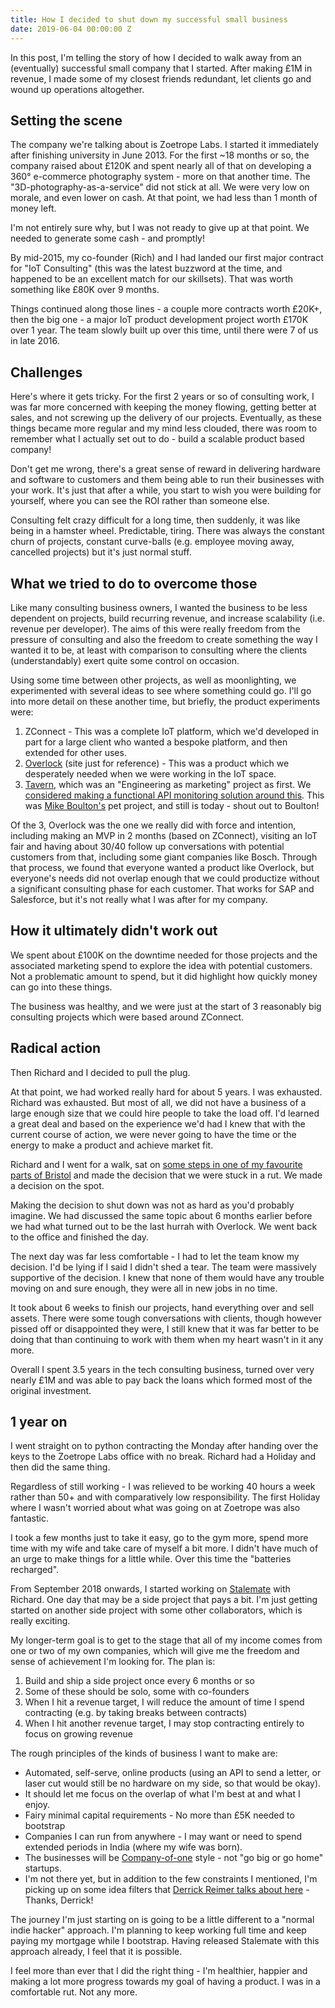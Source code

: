 ```yaml
---
title: How I decided to shut down my successful small business
date: 2019-06-04 00:00:00 Z
---
```


In this post, I'm telling the story of how I decided to walk away from an (eventually) successful small company that I started. After making £1M in revenue, I made some of my closest friends redundant, let clients go and wound up operations altogether.

## Setting the scene
The company we're talking about is Zoetrope Labs. I started it immediately after finishing university in June 2013. For the first \~18 months or so, the company raised about £120K and spent nearly all of that on developing a 360&deg; e-commerce photography system - more on that another time. The "3D-photography-as-a-service" did not stick at all. We were very low on morale, and even lower on cash. At that point, we had less than 1 month of money left.

I'm not entirely sure why, but I was not ready to give up at that point. We needed to generate some cash - and promptly!

By mid-2015, my co-founder (Rich) and I had landed our first major contract for "IoT Consulting" (this was the latest buzzword at the time, and happened to be an excellent match for our skillsets). That was worth something like £80K over 9 months.

Things continued along those lines - a couple more contracts worth £20K+, then the big one - a major IoT product development project worth £170K over 1 year. The team slowly built up over this time, until there were 7 of us in late 2016.

## Challenges
Here's where it gets tricky. For the first 2 years or so of consulting work, I was far more concerned with keeping the money flowing, getting better at sales, and not screwing up the delivery of our projects. Eventually, as these things became more regular and my mind less clouded, there was room to remember what I actually set out to do - build a scalable product based company!

Don't get me wrong, there's a great sense of reward in delivering hardware and software to customers and them being able to run their businesses with your work. It's just that after a while, you start to wish you were building for yourself, where you can see the ROI rather than someone else.

Consulting felt crazy difficult for a long time, then suddenly, it was like being in a hamster wheel. Predictable, tiring. There was always the constant churn of projects, constant curve-balls (e.g. employee moving away, cancelled projects) but it's just normal stuff.

## What we tried to do to overcome those
Like many consulting business owners, I wanted the business to be less dependent on projects, build recurring revenue, and increase scalability (i.e. revenue per developer). The aims of this were really freedom from the pressure of consulting and also the freedom to create something the way I wanted it to be, at least with comparison to consulting where the clients (understandably) exert quite some control on occasion.

Using some time between other projects, as well as moonlighting, we experimented with several ideas to see where something could go. I'll go into more detail on these another time, but briefly, the product experiments were:
1. ZConnect - This was a complete IoT platform, which we'd developed in part for a large client who wanted a bespoke platform, and then extended for other uses.
2. [Overlock](https://overlock.io/) (site just for reference) - This was a product which we desperately needed when we were working in the IoT space.
3. [Tavern](https://taverntesting.github.io/), which was an "Engineering as marketing" project as first. We [considered making a functional API monitoring solution around this](https://github.com/taverntesting/tavern/issues/91). This was [Mike Boulton's](https://github.com/michaelboulton) pet project, and still is today - shout out to Boulton!

Of the 3, Overlock was the one we really did with force and intention, including making an MVP in 2 months (based on ZConnect), visiting an IoT fair and having about 30/40 follow up conversations with potential customers from that, including some giant companies like Bosch. Through that process, we found that everyone wanted a product like Overlock, but everyone's needs did not overlap enough that we could productize without a significant consulting phase for each customer. That works for SAP and Salesforce, but it's not really what I was after for my company.

## How it ultimately didn't work out
We spent about £100K on the downtime needed for those projects and the associated marketing spend to explore the idea with potential customers. Not a problematic amount to spend, but it did highlight how quickly money can go into these things.

The business was healthy, and we were just at the start of 3 reasonably big consulting projects which were based around ZConnect.

## Radical action
Then Richard and I decided to pull the plug.

At that point, we had worked really hard for about 5 years. I was exhausted. Richard was exhausted. But most of all, we did not have a business of a large enough size that we could hire people to take the load off. I'd learned a great deal and based on the experience we'd had I knew that with the current course of action, we were never going to have the time or the energy to make a product and achieve market fit.

Richard and I went for a walk, sat on [some steps in one of my favourite parts of Bristol](https://goo.gl/maps/LC3Wut8P9g48szC98) and made the decision that we were stuck in a rut. We made a decision on the spot.

Making the decision to shut down was not as hard as you'd probably imagine. We had discussed the same topic about 6 months earlier before we had what turned out to be the last hurrah with Overlock. We went back to the office and finished the day.

The next day was far less comfortable - I had to let the team know my decision. I'd be lying if I said I didn't shed a tear. The team were massively supportive of the decision. I knew that none of them would have any trouble moving on and sure enough, they were all in new jobs in no time.

It took about 6 weeks to finish our projects, hand everything over and sell assets. There were some tough conversations with clients, though however pissed off or disappointed they were, I still knew that it was far better to be doing that than continuing to work with them when my heart wasn't in it any more.

Overall I spent 3.5 years in the tech consulting business, turned over very nearly £1M and was able to pay back the loans which formed most of the original investment.

## 1 year on
I went straight on to python contracting the Monday after handing over the keys to the Zoetrope Labs office with no break. Richard had a Holiday and then did the same thing.

Regardless of still working - I was relieved to be working 40 hours a week rather than 50+ and with comparatively low responsibility. The first Holiday where I wasn't worried about what was going on at Zoetrope was also fantastic.

I took a few months just to take it easy, go to the gym more, spend more time with my wife and take care of myself a bit more. I didn't have much of an urge to make things for a little while. Over this time the "batteries recharged".

From September 2018 onwards, I started working on [Stalemate](https://stalemate.io) with Richard. One day that may be a side project that pays a bit. I'm just getting started on another side project with some other collaborators, which is really exciting.

My longer-term goal is to get to the stage that all of my income comes from one or two of my own companies, which will give me the freedom and sense of achievement I'm looking for. The plan is:

1. Build and ship a side project once every 6 months or so
2. Some of these should be solo, some with co-founders
3. When I hit a revenue target, I will reduce the amount of time I spend contracting (e.g. by taking breaks between contracts)
4. When I hit another revenue target, I may stop contracting entirely to focus on growing revenue

The rough principles of the kinds of business I want to make are:
* Automated, self-serve, online products (using an API to send a letter, or laser cut would still be no hardware on my side, so that would be okay).
* It should let me focus on the overlap of what I'm best at and what I enjoy.
* Fairy minimal capital requirements - No more than £5K needed to bootstrap
* Companies I can run from anywhere - I may want or need to spend extended periods in India (where my wife was born).
* The businesses will be [Company-of-one](https://ofone.co) style - not "go big or go home" startups.
* I'm not there yet, but in addition to the few constraints I mentioned, I'm picking up on some idea filters that [Derrick Reimer talks about here](https://www.derrickreimer.com/essays/2019/05/28/finding-my-next-bootstrapped-business-idea.html) - Thanks, Derrick!

The journey I'm just starting on is going to be a little different to a "normal indie hacker" approach. I'm planning to keep working full time and keep paying my mortgage while I bootstrap. Having released Stalemate with this approach already, I feel that it is possible.

I feel more than ever that I did the right thing - I'm healthier, happier and making a lot more progress towards my goal of having a product. I was in a comfortable rut. Not any more.
